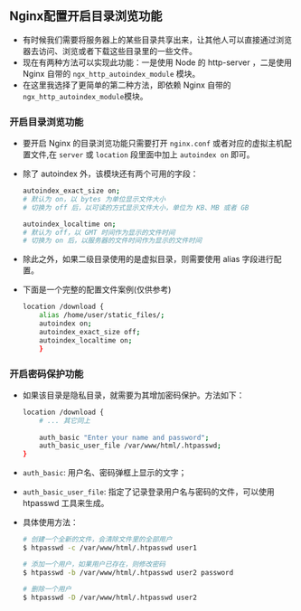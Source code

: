 ## Nginx配置开启目录浏览功能
- 有时候我们需要将服务器上的某些目录共享出来，让其他人可以直接通过浏览器去访问、浏览或者下载这些目录里的一些文件。
- 现在有两种方法可以实现此功能：一是使用 Node 的 http-server ，二是使用 Nginx 自带的 `ngx_http_autoindex_module` 模块。
- 在这里我选择了更简单的第二种方法，即依赖 Nginx 自带的 `ngx_http_autoindex_module`模块。

### 开启目录浏览功能
- 要开启 Nginx 的目录浏览功能只需要打开 `nginx.conf` 或者对应的虚拟主机配置文件,在 `server` 或 `location` 段里面中加上 `autoindex on` 即可。
- 除了 autoindex 外，该模块还有两个可用的字段：

  ```bash
  autoindex_exact_size on;
  # 默认为 on，以 bytes 为单位显示文件大小
  # 切换为 off 后，以可读的方式显示文件大小，单位为 KB、MB 或者 GB
  ```
  ```bash
  autoindex_localtime on;
  # 默认为 off，以 GMT 时间作为显示的文件时间
  # 切换为 on 后，以服务器的文件时间作为显示的文件时间
  ```

- 除此之外，如果二级目录使用的是虚拟目录，则需要使用 alias 字段进行配置。

- 下面是一个完整的配置文件案例(仅供参考)
  
  ```bash
  location /download {
      alias /home/user/static_files/;   
      autoindex on;                     
      autoindex_exact_size off;         
      autoindex_localtime on;           
      }
  ```

### 开启密码保护功能
- 如果该目录是隐私目录，就需要为其增加密码保护。方法如下：
  
  ```bash
  location /download {
      # ... 其它同上
    
      auth_basic "Enter your name and password";
      auth_basic_user_file /var/www/html/.htpasswd;
  }
  ```
- `auth_basic`: 用户名、密码弹框上显示的文字；
- `auth_basic_user_file`: 指定了记录登录用户名与密码的文件，可以使用 htpasswd 工具来生成。
- 具体使用方法：
  
  ```bash
  # 创建一个全新的文件，会清除文件里的全部用户
  $ htpasswd -c /var/www/html/.htpasswd user1  
  
  # 添加一个用户，如果用户已存在，则修改密码
  $ htpasswd -b /var/www/html/.htpasswd user2 password
  
  # 删除一个用户
  $ htpasswd -D /var/www/html/.htpasswd user2
  ```
